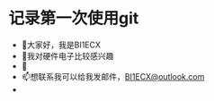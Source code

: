 # 记录第一次使用git

- 👋大家好，我是BI1ECX
- 👀我对硬件电子比较感兴趣
- 🌱
- 📫想联系我可以给我发邮件，BI1ECX@outlook.com
- <!---
  BI1ECX/BI1ECX is a ✨ special ✨ repository because its `README.md` (this file) appears on your GitHub profile.
  You can click the Preview link to take a look at your changes.
  --->
